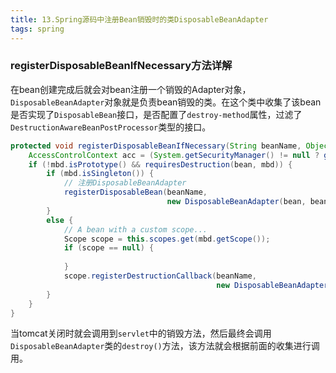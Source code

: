 ```yaml
---
title: 13.Spring源码中注册Bean销毁时的类DisposableBeanAdapter
tags: spring
---
```


### registerDisposableBeanIfNecessary方法详解

在bean创建完成后就会对bean注册一个销毁的Adapter对象，`DisposableBeanAdapter`对象就是负责bean销毁的类。在这个类中收集了该bean是否实现了`DisposableBean`接口，是否配置了`destroy-method`属性，过滤了`DestructionAwareBeanPostProcessor`类型的接口。

```java
protected void registerDisposableBeanIfNecessary(String beanName, Object bean, RootBeanDefinition mbd) {
    AccessControlContext acc = (System.getSecurityManager() != null ? getAccessControlContext() : null);
    if (!mbd.isPrototype() && requiresDestruction(bean, mbd)) {
        if (mbd.isSingleton()) {
            // 注册DisposableBeanAdapter
            registerDisposableBean(beanName,
                                   new DisposableBeanAdapter(bean, beanName, mbd, getBeanPostProcessors(), acc));
        }
        else {
            // A bean with a custom scope...
            Scope scope = this.scopes.get(mbd.getScope());
            if (scope == null) {
                
            }
            scope.registerDestructionCallback(beanName,
                                              new DisposableBeanAdapter(bean, beanName, mbd, getBeanPostProcessors(), acc));
        }
    }
}
```

当tomcat关闭时就会调用到`servlet`中的销毁方法，然后最终会调用`DisposableBeanAdapter`类的`destroy()`方法，该方法就会根据前面的收集进行调用。